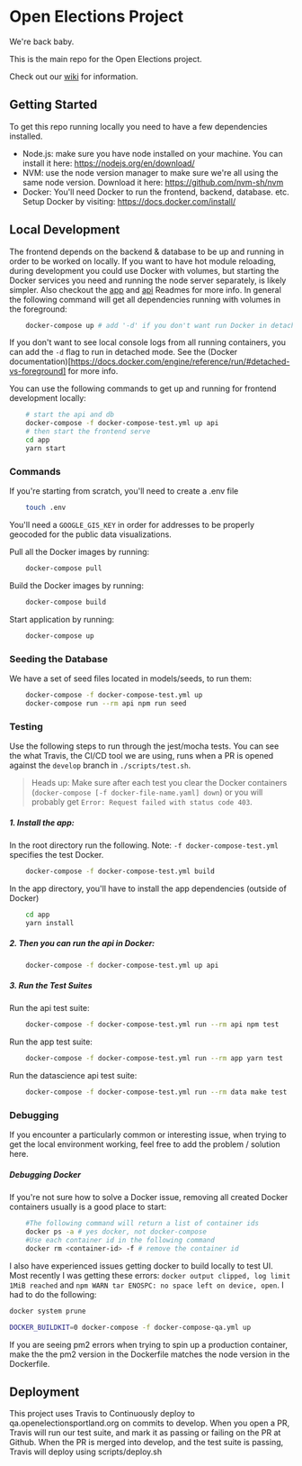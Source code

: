 # Open Elections Project

We're back baby.

This is the main repo for the Open Elections project.

Check out our [wiki](https://github.com/hackoregon/openelections/wiki) for information.

## Getting Started

To get this repo running locally you need to have a few dependencies installed.

- Node.js: make sure you have node installed on your machine. You can install it here: https://nodejs.org/en/download/
- NVM: use the node version manager to make sure we're all using the same node version. Download it here: https://github.com/nvm-sh/nvm
- Docker: You'll need Docker to run the frontend, backend, database. etc. Setup Docker by visiting: https://docs.docker.com/install/

## Local Development

The frontend depends on the backend & database to be up and running in order to be worked on locally. If you want to have hot module reloading, during development you could use Docker with volumes, but starting the Docker services you need and running the node server separately, is likely simpler. Also checkout the [app](/api/Readme.md) and [api](/api/README.md) Readmes for more info. In general the following command will get all dependencies running with volumes in the foreground:

```bash
    docker-compose up # add '-d' if you don't want run Docker in detached mode in the background
```

If you don't want to see local console logs from all running containers, you can add the `-d` flag to run in detached mode. See the (Docker documentation)[https://docs.docker.com/engine/reference/run/#detached-vs-foreground] for more info.

You can use the following commands to get up and running for frontend development locally:

```bash
    # start the api and db
    docker-compose -f docker-compose-test.yml up api
    # then start the frontend serve
    cd app
    yarn start
```

### Commands

If you're starting from scratch, you'll need to create a .env file

```bash
    touch .env
```

You'll need a `GOOGLE_GIS_KEY` in order for addresses to be properly geocoded for the public data visualizations.

Pull all the Docker images by running:

```bash
    docker-compose pull
```

Build the Docker images by running:

```bash
    docker-compose build
```

Start application by running:

```bash
    docker-compose up
```

### Seeding the Database

We have a set of seed files located in models/seeds, to run them:

```bash
    docker-compose -f docker-compose-test.yml up
    docker-compose run --rm api npm run seed
```

### Testing

Use the following steps to run through the jest/mocha tests. You can see the what Travis, the CI/CD tool we are using, runs when a PR is opened against the `develop` branch in `./scripts/test.sh`.

> Heads up: Make sure after each test you clear the Docker containers (`docker-compose [-f docker-file-name.yaml] down`) or you will probably get `Error: Request failed with status code 403`.

##### 1. Install the app:

In the root directory run the following. Note: `-f docker-compose-test.yml` specifies the test Docker.

```bash
    docker-compose -f docker-compose-test.yml build
```

In the app directory, you'll have to install the app dependencies (outside of Docker)

```bash
    cd app
    yarn install
```

##### 2. Then you can run the api in Docker:

```bash
    docker-compose -f docker-compose-test.yml up api
```

##### 3. Run the Test Suites

Run the api test suite:

```bash
    docker-compose -f docker-compose-test.yml run --rm api npm test
```

Run the app test suite:

```bash
    docker-compose -f docker-compose-test.yml run --rm app yarn test
```

Run the datascience api test suite:

```bash
    docker-compose -f docker-compose-test.yml run --rm data make test
```

### Debugging

If you encounter a particularly common or interesting issue, when trying to get the local environment working, feel free to add the problem / solution here.

##### Debugging Docker

If you're not sure how to solve a Docker issue, removing all created Docker containers usually is a good place to start:

```bash
    #The following command will return a list of container ids
    docker ps -a # yes docker, not docker-compose
    #Use each container id in the following command
    docker rm <container-id> -f # remove the container id
```

I also have experienced issues getting docker to build locally to test UI. Most recently I was getting these errors: `docker output clipped, log limit 1MiB reached` and `npm WARN tar ENOSPC: no space left on device, open`. I had to do the following:

```bash
docker system prune

DOCKER_BUILDKIT=0 docker-compose -f docker-compose-qa.yml up
```

If you are seeing pm2 errors when trying to spin up a production container, make the the pm2 version in the Dockerfile matches the node version in the Dockerfile.

## Deployment

This project uses Travis to Continuously deploy to qa.openelectionsportland.org on commits to develop.
When you open a PR, Travis will run our test suite, and mark it as passing or failing on the PR at Github.
When the PR is merged into develop, and the test suite is passing, Travis will deploy using scripts/deploy.sh
